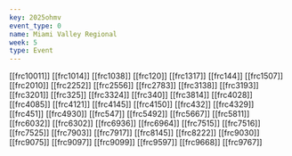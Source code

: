 ```yaml
---
key: 2025ohmv
event_type: 0
name: Miami Valley Regional
week: 5
type: Event
---
```

[[frc10011]]
[[frc1014]]
[[frc1038]]
[[frc120]]
[[frc1317]]
[[frc144]]
[[frc1507]]
[[frc2010]]
[[frc2252]]
[[frc2556]]
[[frc2783]]
[[frc3138]]
[[frc3193]]
[[frc3201]]
[[frc325]]
[[frc3324]]
[[frc340]]
[[frc3814]]
[[frc4028]]
[[frc4085]]
[[frc4121]]
[[frc4145]]
[[frc4150]]
[[frc432]]
[[frc4329]]
[[frc451]]
[[frc4930]]
[[frc547]]
[[frc5492]]
[[frc5667]]
[[frc5811]]
[[frc6032]]
[[frc6302]]
[[frc6936]]
[[frc6964]]
[[frc7515]]
[[frc7516]]
[[frc7525]]
[[frc7903]]
[[frc7917]]
[[frc8145]]
[[frc8222]]
[[frc9030]]
[[frc9075]]
[[frc9097]]
[[frc9099]]
[[frc9597]]
[[frc9668]]
[[frc9767]]
